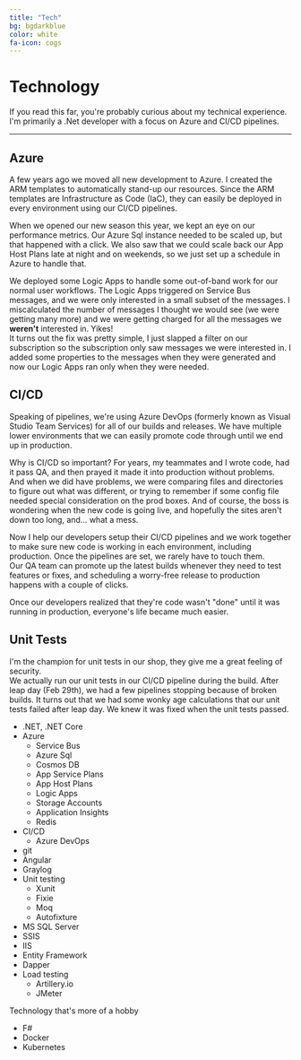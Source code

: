 ```yaml
---
title: "Tech"
bg: bgdarkblue
color: white
fa-icon: cogs
---
```


# Technology

If you read this far, you're probably curious about my technical experience.
I'm primarily a .Net developer with a focus on Azure and CI/CD pipelines.  

---
## Azure 

A few years ago we moved all new development to Azure. I created the ARM templates to automatically stand-up our resources. Since the ARM templates are Infrastructure as Code (IaC), they can easily be deployed in every environment using our CI/CD pipelines.

When we opened our new season this year, we kept an eye on our performance metrics. Our Azure Sql instance needed to be scaled up, but that happened with a click. We also saw that we could scale back our App Host Plans late at night and on weekends, so we just set up a schedule in Azure to handle that.

We deployed some Logic Apps to handle some out-of-band work for our normal user workflows. The Logic Apps triggered on Service Bus messages, and we were only interested in a small subset of the messages. I miscalculated the number of messages I thought we would see (we were getting many more) and we were getting charged for all the messages we __weren't__ interested in. Yikes!  
It turns out the fix was pretty simple, I just slapped a filter on our subscription so the subscription only saw messages we were interested in. I added some properties to the messages when they were generated and now our Logic Apps ran only when they were needed.

## CI/CD

Speaking of pipelines, we're using Azure DevOps (formerly known as Visual Studio Team Services) for all of our builds and releases.
We have multiple lower environments that we can easily promote code through until we end up in production.  

Why is CI/CD so important?
For years, my teammates and I wrote code, had it pass QA, and then prayed it made it into production without problems.
And when we did have problems, we were comparing files and directories to figure out what was different, or trying to remember if some config file needed special consideration on the prod boxes. And of course, the boss is wondering when the new code is going live, and hopefully the sites aren't down too long, and... what a mess.  

Now I help our developers setup their CI/CD pipelines and we work together to make sure new code is working in each environment, including production. Once the pipelines are set, we rarely have to touch them.  
Our QA team can promote up the latest builds whenever they need to test features or fixes, and scheduling a worry-free release to production happens with a couple of clicks.

Once our developers realized that they're code wasn't "done" until it was running in production, everyone's life became much easier.

## Unit Tests

I'm the champion for unit tests in our shop, they give me a great feeling of security.  
We actually run our unit tests in our CI/CD pipeline during the build. After leap day (Feb 29th), we had a few pipelines stopping because of broken builds. It turns out that we had some wonky age calculations that our unit tests failed after leap day. We knew it was fixed when the unit tests passed.

- .NET, .NET Core
- Azure
    - Service Bus
    - Azure Sql
    - Cosmos DB 
    - App Service Plans
    - App Host Plans
    - Logic Apps
    - Storage Accounts
    - Application Insights
    - Redis
- CI/CD
    - Azure DevOps
- git
- Angular
- Graylog
- Unit testing 
    - Xunit
    - Fixie
    - Moq
    - Autofixture
- MS SQL Server
- SSIS
- IIS
- Entity Framework
- Dapper
- Load testing
    - Artillery.io
    - JMeter

Technology that's more of a hobby
- F#
- Docker
- Kubernetes